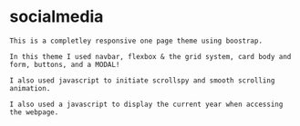 # socialmedia
	This is a completley responsive one page theme using boostrap.
	
	In this theme I used navbar, flexbox & the grid system, card body and form, buttons, and a MODAL!

	I also used javascript to initiate scrollspy and smooth scrolling animation. 

	I also used a javascript to display the current year when accessing the webpage.
